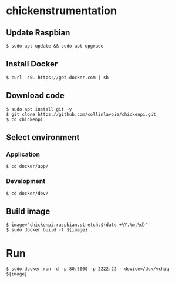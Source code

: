 # chickenstrumentation

## Update Raspbian

    $ sudo apt update && sudo apt upgrade

## Install Docker

    $ curl -sSL https://get.docker.com | sh

## Download code

    $ sudo apt install git -y
    $ git clone https://github.com/collinlavoie/chickenpi.git
    $ cd chickenpi

## Select environment

### Application

    $ cd docker/app/

### Development

    $ cd docker/dev/

## Build image

    $ image="chickenpi:raspbian.stretch.$(date +%Y.%m.%d)"
    $ sudo docker build -t ${image} .

# Run

    $ sudo docker run -d -p 80:5000 -p 2222:22 --device=/dev/vchiq ${image}
